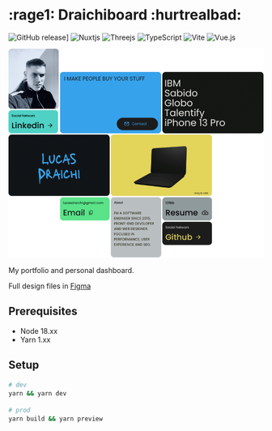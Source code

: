 # :rage1: Draichiboard :hurtrealbad:

![GitHub release](https://img.shields.io/github/release/Draichi/draichiboard.svg?style=for-the-badge)]
![Nuxtjs](https://img.shields.io/badge/Nuxt-002E3B?style=for-the-badge&logo=nuxtdotjs&logoColor=#00DC82)
![Threejs](https://img.shields.io/badge/threejs-black?style=for-the-badge&logo=three.js&logoColor=white)
![TypeScript](https://img.shields.io/badge/typescript-%23007ACC.svg?style=for-the-badge&logo=typescript&logoColor=white)
![Vite](https://img.shields.io/badge/vite-%23646CFF.svg?style=for-the-badge&logo=vite&logoColor=white)
![Vue.js](https://img.shields.io/badge/vuejs-%2335495e.svg?style=for-the-badge&logo=vuedotjs&logoColor=%234FC08D)

<div align="center">
  <img src="./docs/draichiboard-mondrian-layout.png" />
</div>

My portfolio and personal dashboard.

Full design files in <a href="https://www.figma.com/file/EqOWp6LXEIl808ZtiIOapW/Draichiboard?node-id=478%3A44&t=LH2joCCGq4umuUjc-1">Figma</a>

## Prerequisites

- Node 18.xx
- Yarn 1.xx

## Setup

```sh
# dev
yarn && yarn dev

# prod
yarn build && yarn preview
```
